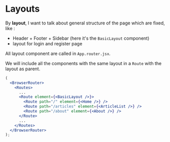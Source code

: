 # Layouts

By **layout**, I want to talk about general structure of the page which are fixed, like : 
- Header + Footer + Sidebar (here it's the `BasicLayout` component)
- layout for login and register page

All layout component are called in `App.router.jsx`.

We will include all the components with the same layout in a `Route` with the layout as parent.

``` jsx
(
  <BrowserRouter>
    <Routes>
      ...
      <Route element={<BasicLayout />}>
        <Route path="/" element={<Home />} />
        <Route path="/articles" element={<ArticleList />} />
        <Route path="/about" element={<About />} />
      </Route>
      ...
    </Routes>
  </BrowserRouter>
);
```